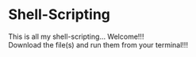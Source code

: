 # Shell-Scripting
This is all my shell-scripting... Welcome!!!  
Download the file(s) and run them from your terminal!!!
